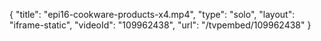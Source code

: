 {
    "title": "epi16-cookware-products-x4.mp4",
    "type": "solo",
    "layout": "iframe-static",
    "videoId": "109962438",
    "url": "\/tvpembed\/109962438"
}